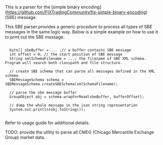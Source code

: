 This is a parser for the [simple binary encoding] (https://github.com/FIXTradingCommunity/fix-simple-binary-encoding) (SBE) message.

This SBE parser provides a generic procedure to process all types of SBE messages in the same logic way. Below is a simple example on how to use it to print out the SBE message:

```

  byte[] sbeBuffer = ... ;// a buffer contains SBE message
  int offset = 0; // the start position of SBE message
  String xmlSchemaFilename = ...; the filename of SBE XML schema. Program will search both classpath and file structure.
  
  // create SBE schema that can parse all messages defined in the XML schema
  SBEMessageSchema schema = SBEMessageSchema.createSBESchema(xmlSchemaFilename);
  
  // parse the sbe message buffer
  GroupObject obj = schema.wrapForRead(sbeBuffer, bufferOffset);
  
  // dump the whole message in the json string representation
  System.out.println(obj.toString());
  
```

Refer to usage guide for additional details.

TODO: provide the utility to parse all CMEG (Chicago Mercantile Exchange Group) market data. 
